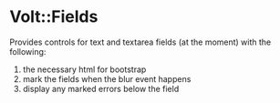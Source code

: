 # Volt::Fields

Provides controls for text and textarea fields (at the moment) with the following:

1. the necessary html for bootstrap
2. mark the fields when the blur event happens
3. display any marked errors below the field
